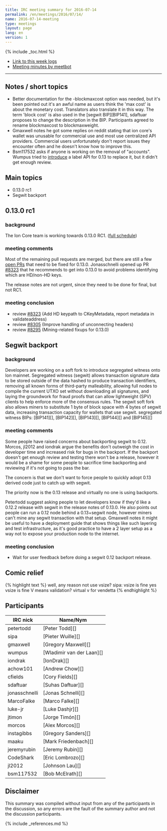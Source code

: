 ```yaml
---
title: IRC meeting summary for 2016-07-14
permalink: /en/meetings/2016/07/14/
name: 2016-07-14-meeting
type: meetings
layout: page
lang: en
version: 1
---
```

{% include _toc.html %}
 
- [Link to this week logs](https://botbot.me/freenode/ion-core-dev/2016-07-14/?msg=69652623&page=3)
- [Meeting minutes by meetbot](http://www.erisian.com.au/meetbot/ion-core-dev/2016/ion-core-dev.2016-07-14-19.00.html)
 
---
 
## Notes / short topics

- Better documentation for the -blockmaxcost option was needed, but it's been pointed out it's an awful name as users think the 'max cost' is about the monetary cost. Translators also translate it in this way. The term 'block cost' is also used in the [segwit BIP][BIP141], sdaftuar proposes to change the description in the BIP. Participants agreed to rename blockmaxcost to blockmaxweight.
- Gmaxwell notes he got some replies on reddit stating that ion core's wallet was unusable for commercial use and most use centralized API providers. Commercial users unfortunately don't report issues they encounter often and he doesn't know how to improve this.
- Bsm117532 asks if anyone is working on the removal of "accounts". Wumpus tried to [introduce][#7729] a label API for 0.13 to replace it, but it didn't get enough review.

## Main topics
 
- 0.13.0 rc1 
- Segwit backport

## 0.13.0 rc1

### background
 
The Ion Core team is working towards 0.13.0 RC1. ([full schedule](https://github.com/cevap/ion/issues/7679))

### meeting comments
 
Most of the remaining pull requests are merged, but there are still a few [open PRs](https://github.com/cevap/ion/milestone/20) that need to be fixed for 0.13.0. Jonasschnelli opened up PR [#8323][] that he recommends to get into 0.13.0 to avoid problems identifying which are HD/non-HD keys. 


The release notes are not urgent, since they need to be done for final, but not RC1.

### meeting conclusion

- review [#8323][] (Add HD keypath to CKeyMetadata, report metadata in validateaddress)
- review [#8305][] (Improve handling of unconnecting headers)
- review [#8295][] (Mining-related fixups for 0.13.0)

## Segwit backport

### background
 
Developers are working on a soft fork to introduce segregated witness onto Ion mainnet. Segregated witness (segwit) allows transaction signature data to be stored outside of the data hashed to produce transaction identifiers, removing all known forms of third-party malleability, allowing full nodes to compile the current UTXO set without downloading all signatures, and laying the groundwork for fraud proofs that can allow lightweight (SPV) clients to help enforce more of the consensus rules. The segwit soft fork also allows miners to substitute 1 byte of block space with 4 bytes of segwit data, increasing transaction capacity for wallets that use segwit. segregated witness BIPs: [BIP141][], [BIP142][], [BIP143][], [BIP144][] and [BIP145][]

### meeting comments
 
Some people have raised concerns about backporting segwit to 0.12. Morcos, jl2012 and iondrak argue the benefits don't outweigh the cost in developer time and increased risk for bugs in the backport. If the backport doesn't get enough review and testing there won't be a release, however it would be a shame for some people to sacrifice time backporting and reviewing if it's not going to pass the bar.

The concern is that we don't want to force people to quickly adopt 0.13 derived code just to catch up with segwit.

The priority now is the 0.13 release and virtually no one is using backports.

Petertodd suggest asking people to let developers know if they'd like a 0.12.2 release with segwit in the release notes of 0.13.0. He also points out people can run a 0.12 node behind a 0.13+segwit node, however miners can't mine any segwit transaction with that setup. Gmaxwell notes it might be useful to have a deployment guide that shows things like such layering and test infrastructure, as it's good practice to have a 2 layer setup as a way not to expose your production node to the internet.

### meeting conclusion

- Wait for user feedback before doing a segwit 0.12 backport release.

## Comic relief

{% highlight text %}
<sipa>        well, any reason not use vsize?
<petertodd>   sipa: vsize is fine
<wumpus>      yes vsize is fine
<gmaxwell>    V means validation?
<sipa>        virtual
<iondrak>     v for vendetta
{% endhighlight %}

## Participants
 
| IRC nick      | Name/Nym                  |
|---------------|---------------------------|
| petertodd     | [Peter Todd][]            |
| sipa          | [Pieter Wuille][]         |
| gmaxwell      | [Gregory Maxwell][]       |
| wumpus        | [Wladimir van der Laan][] |
| iondrak       | [IonDrak][]               |
| achow101      | [Andrew Chow][]           |
| cfields       | [Cory Fields][]           |
| sdaftuar      | [Suhas Daftuar][]         |
| jonasschnelli | [Jonas Schnelli][]        |
| MarcoFalke    | [Marco Falke][]           |
| luke-jr       | [Luke Dashjr][]           |
| jtimon        | [Jorge Timón][]           |
| morcos        | [Alex Morcos][]           |
| instagibbs    | [Gregory Sanders][]       |
| maaku         | [Mark Friedenbach][]      |
| jeremyrubin   | [Jeremy Rubin][]          |
| CodeShark     | [Eric Lombrozo][]         |
| jl2012        | [Johnson Lau][]           |
| bsm117532     | [Bob McElrath][]          |   

## Disclaimer
 
This summary was compiled without input from any of the participants in the discussion, so any errors are the fault of the summary author and not the discussion participants.
 
[#8323]: https://github.com/cevap/ion/pull/8323
[#8305]: https://github.com/cevap/ion/pull/8305
[#7729]: https://github.com/cevap/ion/pull/7729
[#8295]: https://github.com/cevap/ion/pull/8295

{% include _references.md %}

